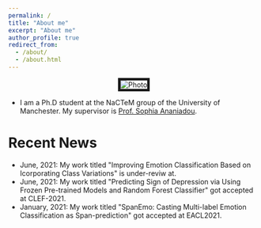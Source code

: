 ```yaml
---
permalink: /
title: "About me"
excerpt: "About me"
author_profile: true
redirect_from: 
  - /about/
  - /about.html
---
```


<p align="center">
  <img src="https://github.com/hasanhuz/halhuzali.github.io/blob/master/files/has_emnlp2018.PNG?raw=true" alt="Photo" border="5"/> 
</p>

* I am a Ph.D student at the NaCTeM group of the University of Manchester. My supervisor is [Prof. Sophia Ananiadou](http://www.nactem.ac.uk/staff/sophia.ananiadou/).

# Recent News
* June, 2021: My work titled "Improving Emotion Classification Based on Icorporating Class Variations" is under-reviw at.
* June, 2021: My work titled "Predicting Sign of Depression via Using Frozen Pre-trained Models and Random Forest Classifier" got accepted at CLEF-2021.
* January, 2021: My work titled "SpanEmo: Casting Multi-label Emotion Classification as Span-prediction" got accepted at EACL2021.
